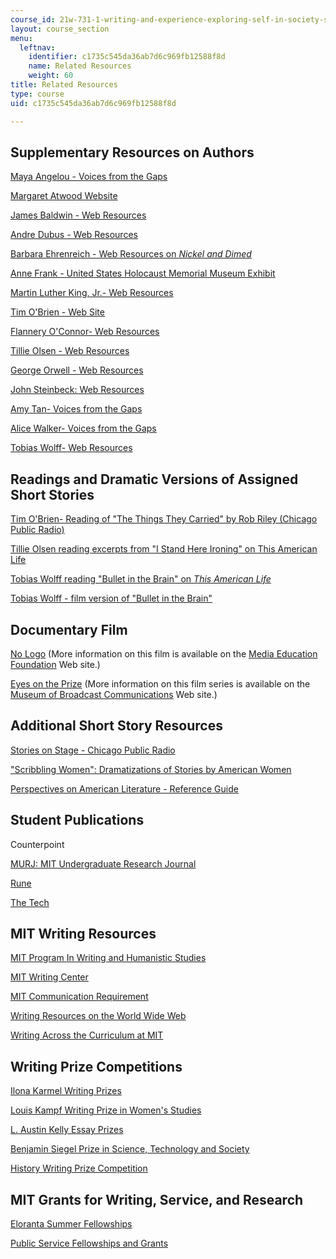 ```yaml
---
course_id: 21w-731-1-writing-and-experience-exploring-self-in-society-spring-2004
layout: course_section
menu:
  leftnav:
    identifier: c1735c545da36ab7d6c969fb12588f8d
    name: Related Resources
    weight: 60
title: Related Resources
type: course
uid: c1735c545da36ab7d6c969fb12588f8d

---
```


Supplementary Resources on Authors
----------------------------------

[Maya Angelou - Voices from the Gaps](http://voices.cla.umn.edu/artistpages/angelouMaya.php)

[Margaret Atwood Website](http://www.owtoad.com/)

[James Baldwin - Web Resources](https://www.poetryfoundation.org/poets/james-baldwin)

[Andre Dubus - Web Resources](https://www.andredubusshortstories.com/)

[Barbara Ehrenreich - Web Resources on _Nickel and Dimed_](https://www.econlib.org/build-barbara-build-reflections-on-nickel-and-dimed/)

[Anne Frank - United States Holocaust Memorial Museum Exhibit](http://www.ushmm.org/exhibition/anne-frank/htmlsite/)

[Martin Luther King, Jr.- Web Resources](https://thekingcenter.org/about-dr-king/)

[Tim O'Brien - Web Site](https://www.chipublib.org/tim-obrien-biography/)

[Flannery O'Connor- Web Resources](https://www.georgiaencyclopedia.org/articles/arts-culture/flannery-oconnor-1925-1964)

[Tillie Olsen - Web Resources](http://www.tillieolsen.net/about-tillie.php)

[George Orwell - Web Resources](https://www.orwellfoundation.com/the-orwell-foundation/about/about-george-orwell/)

[John Steinbeck: Web Resources](https://www.steinbeck.org/about-john/biography/)

[Amy Tan- Voices from the Gaps](http://voices.cla.umn.edu/artistpages/tanAmy.php)

[Alice Walker- Voices from the Gaps](http://voices.cla.umn.edu/artistpages/walkerAlice.php)

[Tobias Wolff- Web Resources](https://english.stanford.edu/people/tobias-wolff)

Readings and Dramatic Versions of Assigned Short Stories
--------------------------------------------------------

[Tim O'Brien- Reading of "The Things They Carried" by Rob Riley (Chicago Public Radio)](http://web.archive.org/web/20090409121800/http://www.chicagopublicradio.org/audio_library/sos_03audio.asp)

[Tillie Olsen reading excerpts from "I Stand Here Ironing" on This American Life](http://www.thisamericanlife.org/Radio_Episode.aspx?sched=819)

[Tobias Wolff reading "Bullet in the Brain" on _This American Life_](http://www.thisamericanlife.org/Radio_Episode.aspx?sched=1145)

[Tobias Wolff - film version of "Bullet in the Brain"](http://www.imdb.com/title/tt0325129/)

Documentary Film
----------------

[No Logo](http://imdb.com/title/tt0373193/) (More information on this film is available on the [Media Education Foundation](http://www.mediaed.org/videos/CommercialismPoliticsAndMedia/NoLogo) Web site.)

[Eyes on the Prize](http://imdb.com/title/tt0092999/) (More information on this film series is available on the [Museum of Broadcast Communications](https://museum.tv/) Web site.)

Additional Short Story Resources
--------------------------------

[Stories on Stage - Chicago Public Radio](https://www.wbez.org/shows/stories-on-stage/eb0dbd6a-60a2-423d-b6b9-4a4e131a36f9)

["Scribbling Women": Dramatizations of Stories by American Women](https://web.archive.org/web/20070128225244/http://www.scribblingwomen.org/home.html)

[Perspectives on American Literature - Reference Guide](http://www.csustan.edu/english/reuben/pal/TABLE.HTML)

Student Publications
--------------------

Counterpoint

[MURJ: MIT Undergraduate Research Journal](http://murj.mit.edu/)

[Rune](http://web.mit.edu/rune/www/)

[The Tech](http://www-tech.mit.edu/)

MIT Writing Resources
---------------------

[MIT Program In Writing and Humanistic Studies](https://dspace.mit.edu/handle/1721.1/39101)

[MIT Writing Center](https://cmsw.mit.edu/writing-and-communication-center/)

[MIT Communication Requirement](http://web.mit.edu/commreq/index.html)

[Writing Resources on the World Wide Web](http://web.mit.edu/uaa/www/writing/links/)

[Writing Across the Curriculum at MIT](https://cmsw.mit.edu/education/writing-rhetoric-professional-communication/history-wac-mit/)

Writing Prize Competitions
--------------------------

[Ilona Karmel Writing Prizes](http://cmsw.mit.edu/publications/ilona-karmel-writing-prizes/)

[Louis Kampf Writing Prize in Women's Studies](http://web.mit.edu/wgs/prize/)

[L. Austin Kelly Essay Prizes](http://web.mit.edu/kdfund/essay/index.html)

[Benjamin Siegel Prize in Science, Technology and Society](http://sts-program.mit.edu/benjamin-siegel-writing-prize/)

[History Writing Prize Competition](http://web.mit.edu/history/www/)

MIT Grants for Writing, Service, and Research
---------------------------------------------

[Eloranta Summer Fellowships](http://web.mit.edu/eloranta/)

[Public Service Fellowships and Grants](http://web.mit.edu/mitpsc/)